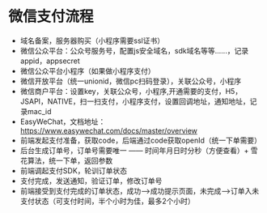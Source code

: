 # 微信支付流程
+ 域名备案，服务器购买（小程序需要ssl证书）
+ 微信公众平台：公众号服务号，配置js安全域名，sdk域名等等......，记录appid，appsecret
+ 微信公众平台小程序（如果做小程序支付）
+ 微信开放平台（统一unionid，微信pc扫码登录），关联公众号，小程序
+ 微信商户平台：设置key，关联公众号，小程序,开通需要的支付，H5，JSAPI，NATIVE，扫一扫支付，小程序支付，设置回调地址，通知地址，记录mac_id
+ EasyWeChat，文档地址：https://www.easywechat.com/docs/master/overview
+ 前端发起支付准备，获取code，后端通过code获取openId（统一下单需要）
+ 后台生成订单号，订单号需要唯一 —— 时间年月日时分秒（方便查看）+ 雪花算法，统一下单，返回参数
+ 前端调起支付SDK，轮训订单状态
+ 支付完成，发送通知，验证订单，修改订单号
+ 前端接受到支付完成的订单状态，成功-->成功提示页面，未完成-->订单入未支付状态（可支付时间，半个小时为佳，最多2个小时）